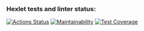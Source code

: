 ### Hexlet tests and linter status:
[![Actions Status](https://github.com/alldost/python-project-50/actions/workflows/hexlet-check.yml/badge.svg)](https://github.com/alldost/python-project-50/actions)
[![Maintainability](https://api.codeclimate.com/v1/badges/16005ca9e19412f1d11d/maintainability)](https://codeclimate.com/github/alldost/python-project-50/maintainability)
[![Test Coverage](https://api.codeclimate.com/v1/badges/16005ca9e19412f1d11d/test_coverage)](https://codeclimate.com/github/alldost/python-project-50/test_coverage)
